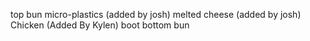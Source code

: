 top bun
micro-plastics (added by josh)
melted cheese (added by josh)
Chicken (Added By Kylen)
boot
bottom bun
